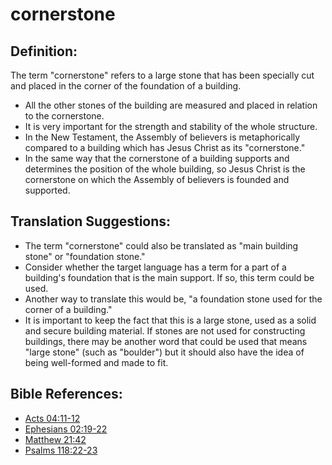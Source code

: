 # cornerstone #

## Definition: ##

The term "cornerstone" refers to a large stone that has been specially cut and placed in the corner of the foundation of a building. 

* All the other stones of the building are measured and placed in relation to the cornerstone.
* It is very important for the strength and stability of the whole structure.
* In the New Testament, the Assembly of believers is metaphorically compared to a building which has Jesus Christ as its "cornerstone."
* In the same way that the cornerstone of a building supports and determines the position of the whole building, so Jesus Christ is the cornerstone on which the Assembly of believers is founded and supported.

## Translation Suggestions: ##

* The term "cornerstone" could also be translated as "main building stone" or "foundation stone."
* Consider whether the target language has a term for a part of a building's foundation that is the main support. If so, this term could be used.
* Another way to translate this would be, "a foundation stone used for the corner of a building."
* It is important to keep the fact that this is a large stone, used as a solid and secure building material. If stones are not used for constructing buildings, there may be another word that could be used that means "large stone" (such as "boulder")  but it should also have the idea of being well-formed and made to fit.

## Bible References: ##

* [Acts 04:11-12](https://door43.org/en/bible/notes/act/04/11)
* [Ephesians 02:19-22](https://door43.org/en/bible/notes/eph/02/19)
* [Matthew 21:42](https://door43.org/en/bible/notes/mat/21/42)
* [Psalms 118:22-23](https://door43.org/en/bible/notes/psa/118/022)

